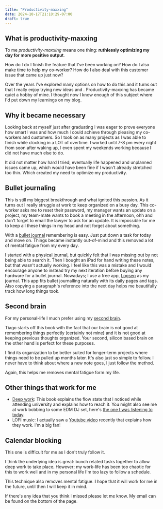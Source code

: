 ```yaml
---
title: "Productivity-maxxing"
date: 2024-10-17T21:10:29-07:00
draft: true
---
```



## What is productivity-maxxing

To me _productivity-maxxing_ means one thing: **ruthlessly optimizing my day for more positive output**.

How do I do I finish the feature that I've been working on?
How do I also make time to help my co-worker?
How do I also deal with this customer issue that came up just now?

Over the years I've explored many options on how to do this and it turns out that I really enjoy trying 
new ideas and . Productivity-maxxing has became quiet a hobby of mine.
I thought now I know enough of this subject where I'd put down my learnings on my blog.


## Why it became necessary

Looking back at myself just after graduating I was eager to prove everyone how smart I was and how much I
could achieve through pleasing my co-workers and customers.
So I took on as many projects as I was able to finish while clocking in a LOT of overtime.
I worked until 7-8 pm every night from soon after waking up, I even spent my weekends working because I did
not have much else to do.

It did not matter how hard I tried, eventually life happened and unplanned issues came up, which would have been fine if I wasn't already stretched too thin.
Which created my need to optimize my productivity.

## Bullet journaling

This is still my biggest breakthrough and what ignited this passion.
As it turns out I really struggle at work to keep organized on a busy day.
This co-worker asks me to reset their password, my manager wants an update on a project, my team-mate wants to book a meeting in the afternoon, ohh and don't forget to email the lawyer to ask for an update.
It is impossible for me to keep all these things in my head and not forget about something.

With a [bullet journal](https://bulletjournal.com/) remembering is easy. Just put down a task for today and move on. Things became instantly out-of-mind and this removed a lot of mental fatigue from my every day.

I started with a physical journal, but quickly felt that I was missing out by not being able to search it.
Then I bought an iPad for hand writing these notes, but that wasn't actually working.
I feel like this was a mistake and I would encourage anyone to instead try my next iteration before buying any hardware for a bullet journal.
Nowadays; I use a free app, [Logseq](https://logseq.com/) as my journal.
This app fits bullet journalling naturally with its daily pages and tags.
Also copying a paragraph's reference into the next day helps me beautifully track how long things took.

## Second brain

For my personal-life I much prefer using my [second brain](https://www.buildingasecondbrain.com/book).

Tiago starts off this book with the fact that our brain is not good at remembering things perfectly
(certainly not mine) and it is not good at keeping previous thoughts organized.
Your second, silicon based brain on the other hand is perfect for these purposes.

I find its organization to be better suited for longer-term projects where things need to be pulled up months later.
It's also just so simple to follow. I never have to think about where a new note goes, I just follow the method.

Again, this helps me removes mental fatigue form my life.

## Other things that work for me

* [Deep work](https://www.amazon.com/gp/product/1455586692): This book explains the flow state that I noticed while attending university and explains how to reach it. You might also see me at work bobbing to some EDM DJ set, here's [the one I was listening to today](https://www.youtube.com/watch?v=8CT6HxYA0cg).
* LOFI music: I actually saw a [Youtube video](https://www.youtube.com/watch?v=em34-rKofOg&pp=ygUUaG93IGxvZmkgbXVzaWMgd29ya3M%3D) recently that explains how they work. I'm a big fan!

## Calendar blocking

This one is difficult for me as I don't truly follow it.

I think the underlying idea is great: bunch related tasks together to allow deep work to take place.
However; my work-life has been too chaotic for this to work well and in my personal life I'm too lazy to follow a schedule.

This technique also removes mental fatigue. I hope that it will work for me in the future, until then I will keep it in mind.

If there's any idea that you think I missed please let me know. My email can be found on the bottom of the page.
